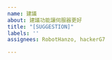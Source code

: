 ```yaml
---
name: 建議
about: 建議功能讓伺服器更好
title: "[SUGGESTION]"
labels: ''
assignees: RobotHanzo, hackerG7

---
```



